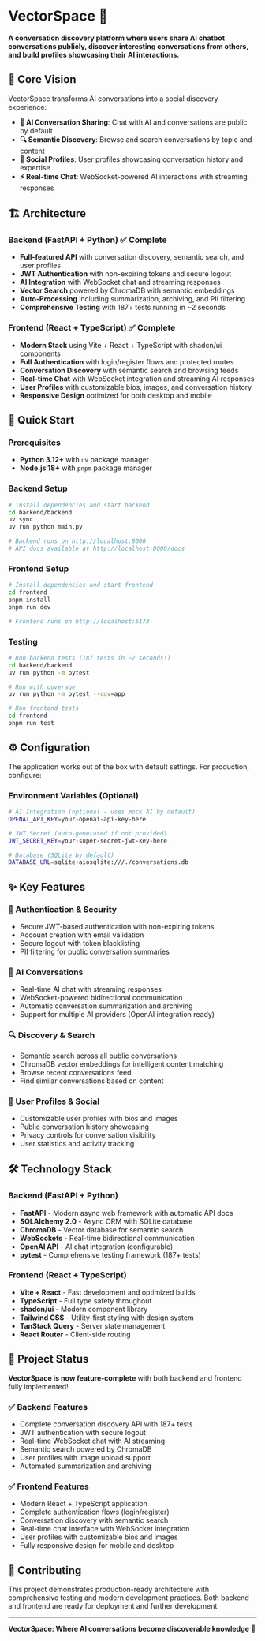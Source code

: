 # VectorSpace 🚀

**A conversation discovery platform where users share AI chatbot conversations publicly, discover interesting conversations from others, and build profiles showcasing their AI interactions.**

## 🎯 Core Vision

VectorSpace transforms AI conversations into a social discovery experience:

- **💬 AI Conversation Sharing**: Chat with AI and conversations are public by default
- **🔍 Semantic Discovery**: Browse and search conversations by topic and content  
- **👤 Social Profiles**: User profiles showcasing conversation history and expertise
- **⚡ Real-time Chat**: WebSocket-powered AI interactions with streaming responses

## 🏗️ Architecture

### Backend (FastAPI + Python) ✅ Complete
- **Full-featured API** with conversation discovery, semantic search, and user profiles
- **JWT Authentication** with non-expiring tokens and secure logout
- **AI Integration** with WebSocket chat and streaming responses
- **Vector Search** powered by ChromaDB with semantic embeddings
- **Auto-Processing** including summarization, archiving, and PII filtering
- **Comprehensive Testing** with 187+ tests running in ~2 seconds

### Frontend (React + TypeScript) ✅ Complete
- **Modern Stack** using Vite + React + TypeScript with shadcn/ui components
- **Full Authentication** with login/register flows and protected routes
- **Conversation Discovery** with semantic search and browsing feeds
- **Real-time Chat** with WebSocket integration and streaming AI responses
- **User Profiles** with customizable bios, images, and conversation history
- **Responsive Design** optimized for both desktop and mobile

## 🚀 Quick Start

### Prerequisites
- **Python 3.12+** with `uv` package manager
- **Node.js 18+** with `pnpm` package manager

### Backend Setup
```bash
# Install dependencies and start backend
cd backend/backend
uv sync
uv run python main.py

# Backend runs on http://localhost:8000
# API docs available at http://localhost:8000/docs
```

### Frontend Setup  
```bash
# Install dependencies and start frontend
cd frontend
pnpm install
pnpm run dev

# Frontend runs on http://localhost:5173
```

### Testing
```bash
# Run backend tests (187 tests in ~2 seconds!)
cd backend/backend
uv run python -m pytest

# Run with coverage
uv run python -m pytest --cov=app

# Run frontend tests
cd frontend
pnpm run test
```

## ⚙️ Configuration

The application works out of the box with default settings. For production, configure:

### Environment Variables (Optional)
```bash
# AI Integration (optional - uses mock AI by default)
OPENAI_API_KEY=your-openai-api-key-here

# JWT Secret (auto-generated if not provided)
JWT_SECRET_KEY=your-super-secret-jwt-key-here

# Database (SQLite by default)
DATABASE_URL=sqlite+aiosqlite:///./conversations.db
```

## ✨ Key Features

### 🔐 Authentication & Security
- Secure JWT-based authentication with non-expiring tokens
- Account creation with email validation
- Secure logout with token blacklisting
- PII filtering for public conversation summaries

### 💬 AI Conversations
- Real-time AI chat with streaming responses
- WebSocket-powered bidirectional communication
- Automatic conversation summarization and archiving
- Support for multiple AI providers (OpenAI integration ready)

### 🔍 Discovery & Search
- Semantic search across all public conversations
- ChromaDB vector embeddings for intelligent content matching
- Browse recent conversations feed
- Find similar conversations based on content

### 👤 User Profiles & Social
- Customizable user profiles with bios and images
- Public conversation history showcasing
- Privacy controls for conversation visibility
- User statistics and activity tracking

## 🛠️ Technology Stack

### Backend (FastAPI + Python)
- **FastAPI** - Modern async web framework with automatic API docs
- **SQLAlchemy 2.0** - Async ORM with SQLite database
- **ChromaDB** - Vector database for semantic search  
- **WebSockets** - Real-time bidirectional communication
- **OpenAI API** - AI chat integration (configurable)
- **pytest** - Comprehensive testing framework (187+ tests)

### Frontend (React + TypeScript)
- **Vite + React** - Fast development and optimized builds
- **TypeScript** - Full type safety throughout
- **shadcn/ui** - Modern component library
- **Tailwind CSS** - Utility-first styling with design system
- **TanStack Query** - Server state management
- **React Router** - Client-side routing

## 🚀 Project Status

**VectorSpace is now feature-complete** with both backend and frontend fully implemented!

### ✅ Backend Features
- Complete conversation discovery API with 187+ tests
- JWT authentication with secure logout
- Real-time WebSocket chat with AI streaming
- Semantic search powered by ChromaDB
- User profiles with image upload support
- Automated summarization and archiving

### ✅ Frontend Features  
- Modern React + TypeScript application
- Complete authentication flows (login/register)
- Conversation discovery with semantic search
- Real-time chat interface with WebSocket integration
- User profiles with customizable bios and images
- Fully responsive design for mobile and desktop

## 🤝 Contributing

This project demonstrates production-ready architecture with comprehensive testing and modern development practices. Both backend and frontend are ready for deployment and further development.

---

**VectorSpace: Where AI conversations become discoverable knowledge** 🌟
